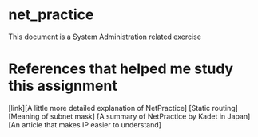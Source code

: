 # net_practice
This document is a System Administration related exercise

# References that helped me study this assignment

[link][A little more detailed explanation of NetPractice]
[Static routing]
[Meaning of subnet mask]
[A summary of NetPractice by Kadet in Japan] [An article
that makes IP easier to understand]

